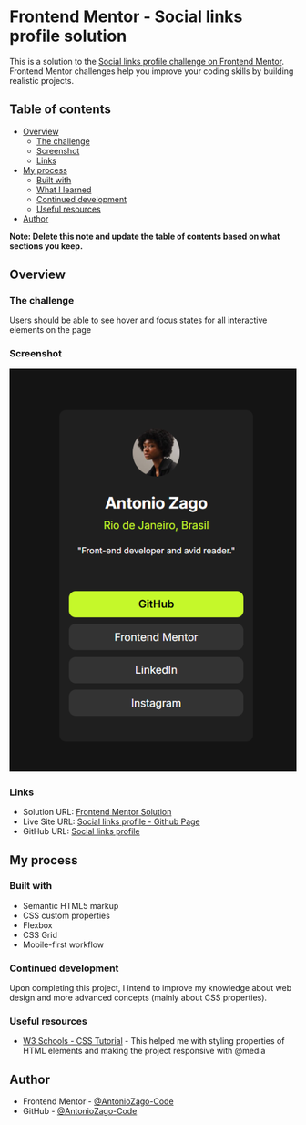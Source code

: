 # Frontend Mentor - Social links profile solution

This is a solution to the [Social links profile challenge on Frontend Mentor](https://www.frontendmentor.io/challenges/social-links-profile-UG32l9m6dQ). Frontend Mentor challenges help you improve your coding skills by building realistic projects. 


## Table of contents

- [Overview](#overview)
  - [The challenge](#the-challenge)
  - [Screenshot](#screenshot)
  - [Links](#links)
- [My process](#my-process)
  - [Built with](#built-with)
  - [What I learned](#what-i-learned)
  - [Continued development](#continued-development)
  - [Useful resources](#useful-resources)
- [Author](#author)


**Note: Delete this note and update the table of contents based on what sections you keep.**


## Overview

### The challenge

Users should be able to see hover and focus states for all interactive elements on the page


### Screenshot

![Final project image](./src/images/final-project-image.png)


### Links

- Solution URL: [Frontend Mentor Solution](https://www.frontendmentor.io/solutions/responsive-social-links-profile-mWXrkjGwj8)
- Live Site URL: [Social links profile - Github Page](https://antoniozago-code.github.io/Frontend-Mentor__Projects/Social%20links%20profile/social-link-profile.html)
- GitHub URL: [Social links profile](https://github.com/AntonioZago-Code/Frontend-Mentor__Projects/tree/main/Social%20links%20profile)


## My process

### Built with

- Semantic HTML5 markup
- CSS custom properties
- Flexbox
- CSS Grid
- Mobile-first workflow


### Continued development

Upon completing this project, I intend to improve my knowledge about web design and more advanced concepts (mainly about CSS properties).


### Useful resources

- [W3 Schools - CSS Tutorial](https://www.w3schools.com/css/default.asp) - This helped me with styling properties of HTML elements and making the project responsive with @media

## Author

<!-- - Website - [Antonio b. Zago](https://www.your-site.com) -->
- Frontend Mentor - [@AntonioZago-Code](https://www.frontendmentor.io/home)
- GitHub - [@AntonioZago-Code](https://github.com/AntonioZago-Code)
